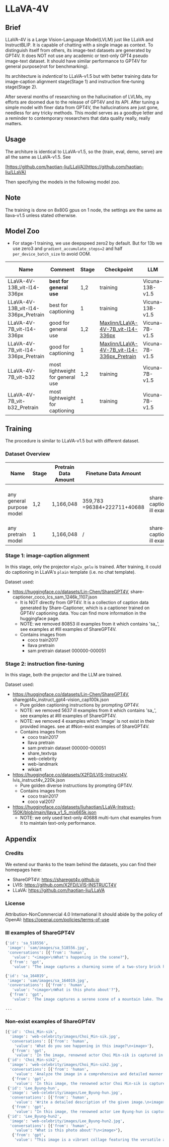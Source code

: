 # LLaVA-4V

## Brief

LLaVA-4V is a Large Vision-Language Model(LVLM) just like LLaVA and InstructBLIP. It is capable of chatting with a single image as context. To distinguish itself from others, its image-text datasets are generated by GPT4V. It does NOT not use any academic or text-only GPT4 pseudo image-text dataset. It should have similar performance to GPT4V for general purpose(not for benchmarking).

Its architecture is *indentical* to LLaVA-v1.5 but with better training data for image-caption alignment stage(Stage 1) and instruction fine-tuning stage(Stage 2).

After several months of researching on the hallucination of LVLMs, my efforts are doomed due to the release of GPT4V and its API. After tuning a simple model with finer data from GPT4V, the hallucinations are just gone, needless for any tricky methods. This model serves as a goodbye letter and a reminder to contemporary researchers that data quality really, really matters.

## Usage

The architure is identical to LLaVA-v1.5, so the {train, eval, demo, serve} are all the same as LLaVA-v1.5. See

[https://github.com/haotian-liu/LLaVA](https://github.com/haotian-liu/LLaVA)

Then specifying the models in the following model zoo.

## Note

The training is done on 8x80G gpus on 1 node, the settings are the same as llava-v1.5 unless stated otherwise.

## Model Zoo

- For stage-1 training, we use deepspeed zero2 by default. But for 13b we use zero3 and `gradient_accumulate_steps=2` and half `per_device_batch_size` to avoid OOM.

| Name                                | Comment                          | Stage | Checkpoint                                                   | LLM             | Vision Encoder | Projection |
| ----------------------------------- | -------------------------------- | ----- | ------------------------------------------------------------ | --------------- | -------------- | ---------- |
| LLaVA-4V-13B_vit-l14-336px          | **best for general use**         | 1,2   | training                                                     | Vicuna-13B-v1.5 | CLIP-L14-336px | MLP-2x     |
| LLaVA-4V-13B_vit-l14-336px_Pretrain | best for captioning              | 1     | training                                                     | Vicuna-13B-v1.5 | CLIP-L14-336px | MLP-2x     |
| LLaVA-4V-7B_vit-l14-336px           | good for general use             | 1,2   | [Maxlinn/LLaVA-4V-7B_vit-l14-336px](https://huggingface.co/Maxlinn/LLaVA-4V-7B_vit-l14-336px) | Vicuna-7B-v1.5  | CLIP-L14-336px | MLP-2x     |
| LLaVA-4V-7B_vit-l14-336px_Pretrain  | good for captioning              | 1     | [Maxlinn/LLaVA-4V-7B_vit-l14-336px_Pretrain](https://huggingface.co/Maxlinn/LLaVA-4V-7B_vit-l14-336px_Pretrain) | Vicuna-7B-v1.5  | CLIP-L14-336px | MLP-2x     |
| LLaVA-4V-7B_vit-b32                 | most lightweight for general use | 1,2   | training                                                     | Vicuna-7B-v1.5  | CLIP-B32       | MLP-2x     |
| LLaVA-4V-7B_vit-b32_Pretrain        | most lightweight for captioning  | 1     | training                                                     | Vicuna-7B-v1.5  | CLIP-B32       | MLP-2x     |


## Training

The procedure is similar to LLaVA-v1.5 but with different dataset.

### Dataset Overview

| Name                      | Stage | Pretrain  Data Amount | Finetune Data Amount        | Pretrain Data                                                | Finetune Data                                                |
| ------------------------- | ----- | --------------------- | --------------------------- | ------------------------------------------------------------ | ------------------------------------------------------------ |
| any general purpose model | 1,2   | 1,166,048             | 359,783<br>=96384+222711+40688 | share-captioner_coco_lcs_sam_1246k_1107.json(filtered ill examples) | sharegpt4v_instruct_gpt4-vision_cap100k.json(filtered ill and non-exist examples)<br>lvis_instruct4v_220k.json<br>llava_v1_5_mix665k.json(only text-only examples) |
| any pretrain model        | 1     | 1,166,048             | /                           | share-captioner_coco_lcs_sam_1246k_1107.json(filtered ill examples) | /                                                            |


### Stage 1: image-caption alignment

In this stage, only the projector `mlp2x_gelu` is trained. After training, it could do captioning in LLaVA's `plain` template (i.e. no chat template).

Dataset used:
- https://huggingface.co/datasets/Lin-Chen/ShareGPT4V, share-captioner_coco_lcs_sam_1246k_1107.json
    - It is NOT directly from GPT4V. It is a collection of caption data generated by Share-Captioner, which is a captioner trained on GPT4V captioning data. You can find more information in the huggingface page.
    - NOTE: we removed 80853 ill examples from it which contains 'sa_', see examples at #Ill examples of ShareGPT4V.
    - Contains images from
        - coco train2017
        - llava pretrain
        - sam pretrain dataset 000000-000051


### Stage 2: instruction fine-tuning

In this stage, both the projector and the LLM are trained.

Dataset used:
- https://huggingface.co/datasets/Lin-Chen/ShareGPT4V, sharegpt4v_instruct_gpt4-vision_cap100k.json
    - Pure golden captioning instructions by prompting GPT4V.
    - NOTE: we removed 5637 ill examples from it which contains 'sa_', see examples at #Ill examples of ShareGPT4V.
    - NOTE: we removed 4 examples which 'image' is not exist in their provided images. see at #Non-exist examples of ShareGPT4V.
    - Contains images from
        - coco train2017
        - llava pretrain
        - sam pretrain dataset 000000-000051
        - share_textvqa
        - web-celebrity
        - web-landmark
        - wikiart
- https://huggingface.co/datasets/X2FD/LVIS-Instruct4V, lvis_instruct4v_220k.json
    - Pure golden diverse instructions by prompting GPT4V.
    - Contains images from
        - coco train2017
        - coco val2017
- https://huggingface.co/datasets/liuhaotian/LLaVA-Instruct-150K/blob/main/llava_v1_5_mix665k.json
    - NOTE: we only used text-only 40688 multi-turn chat examples from it to maintain text-only performance.


## Appendix

### Credits

We extend our thanks to the team behind the datasets, you can find their homepages here:
- ShareGPT4V: https://sharegpt4v.github.io
- LVIS: https://github.com/X2FD/LVIS-INSTRUCT4V
- LLaVA: https://github.com/haotian-liu/LLaVA

### License

Attribution-NonCommercial 4.0 International It should abide by the policy of OpenAI: https://openai.com/policies/terms-of-use

### Ill examples of ShareGPT4V

```py
{'id': 'sa_518556',
 'image': 'sam/images/sa_518556.jpg',
 'conversations': [{'from': 'human',
   'value': "<image>\nWhat's happening in the scene?"},
  {'from': 'gpt',
   'value': "The image captures a charming scene of a two-story brick house nestled on a street corner. The house, with its black roof and chimney, exudes a sense of warmth and homeliness. A red car is parked in front of the house, adding a pop of color to the scene. On the left side of the house, a tree stands tall, providing a touch of nature amidst the urban setting. The sky above is a clear blue, suggesting a bright and sunny day. The perspective of the image is from the street, looking up at the house, giving a sense of scale and grandeur to the structure. The image does not provide any information that can be used to identify the landmark as 'sa_17448'."}]}

{'id': 'sa_164019',
 'image': 'sam/images/sa_164019.jpg',
 'conversations': [{'from': 'human',
   'value': "<image>\nWhat is this photo about'?"},
  {'from': 'gpt',
   'value': 'The image captures a serene scene of a mountain lake. The lake, with its light blue-green hue, is nestled in the heart of a rocky landscape. The rocks, a mix of gray and brown, are scattered around the lake, adding a rugged charm to the scene. The perspective of the image is from above, providing a bird\'s eye view of the lake and its surroundings. The sky, peeking through the top left corner of the image, adds a sense of depth and vastness to the scene. The image does not provide any specific information about the landmark "sa_17448". However, the unique combination of natural elements and the tranquil setting might be recognizable to those familiar with the area.'}]}

...
```

### Non-exist examples of ShareGPT4V

```py
[{'id': 'Choi_Min-sik',
  'image': 'web-celebrity/images/Choi_Min-sik.jpg',
  'conversations': [{'from': 'human',
    'value': 'What do you see happening in this image?\n<image>'},
   {'from': 'gpt',
    'value': 'In the image, renowned actor Choi Min-sik is captured in a scene from a movie. He is seated in a red chair, located in a dimly lit room. Dressed in a formal black suit and tie, he holds a book in his hand, suggesting he might be reading or about to read. His face bears a serious expression, indicating the intensity of the scene. The background is slightly blurred, but a shelf filled with various objects can be discerned, adding depth to the setting.'}]},
 {'id': 'Choi_Min-sik2',
  'image': 'web-celebrity/images/Choi_Min-sik2.jpg',
  'conversations': [{'from': 'human',
    'value': 'Analyze the image in a comprehensive and detailed manner.\n<image>'},
   {'from': 'gpt',
    'value': 'In this image, the renowned actor Choi Min-sik is captured in a moment of quiet contemplation. Seated in a chair against the backdrop of a brick wall, he is adjusting his glasses with his right hand, a serious expression etched on his face. His attire, a gray suit, adds to the solemnity of the scene. To his side, a desk holds a lamp with a yellow shade adorned with a geometric pattern, casting a soft glow. A plaque resting on the desk reads "Mechanical Properties of Materials", hinting at the intellectual pursuits of the character Choi Min-sik might be portraying.'}]},
 {'id': 'Lee_Byung-hun',
  'image': 'web-celebrity/images/Lee_Byung-hun.jpg',
  'conversations': [{'from': 'human',
    'value': 'Write a detailed description of the given image.\n<image>'},
   {'from': 'gpt',
    'value': "In this image, the renowned actor Lee Byung-hun is captured in a moment of deep contemplation. He is seated in a public transportation vehicle, possibly a bus or train. Dressed in a crisp white shirt and a blue jacket, he gazes intently to the left, his serious expression suggesting a moment of intense thought or concern. The background is a blur of other passengers, their faces and details obscured, emphasizing the actor's presence in the foreground. The overall color palette of the image leans towards shades of blue and gray, adding to the somber mood of the scene."}]},
 {'id': 'Lee_Byung-hun2',
  'image': 'web-celebrity/images/Lee_Byung-hun2.jpg',
  'conversations': [{'from': 'human',
    'value': "What is this photo about'?\n<image>"},
   {'from': 'gpt',
    'value': "This image is a vibrant collage featuring the versatile actor Lee Byung-hun in three distinct roles. On the left, Lee Byung-hun commands attention in a black military uniform adorned with gold epaulettes and a striking red collar, embodying an air of authority. In the center, he exudes a sense of mystery, donning a brown jacket and casting a serious gaze off to the side. On the right, he appears in a gold hooded jacket and a mask, adding an element of intrigue. The collage is set against a pale peach background, punctuated with playful orange and yellow circles and lines, highlighting the actor's diverse roles."}]}]
```
